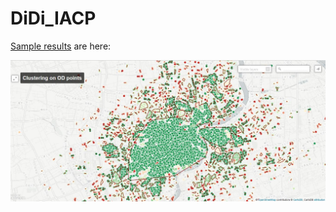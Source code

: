 # DiDi_IACP

[Sample results](https://yangj90.cartodb.com/viz/038345be-29b4-11e6-b1a1-0e787de82d45/public_map) are here: 

![Image of Results](https://github.com/yangju-90/DiDi_IACP/blob/master/plots/sample_results.jpg)
